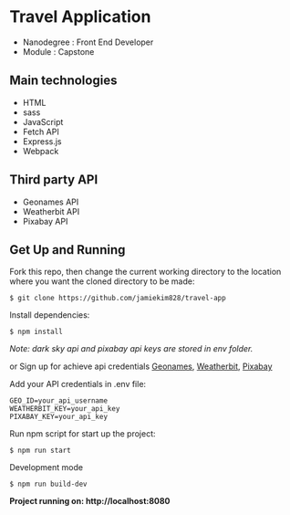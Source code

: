 # Travel Application

- Nanodegree : Front End Developer
- Module : Capstone

## Main technologies

- HTML
- sass
- JavaScript
- Fetch API
- Express.js
- Webpack

## Third party API

- Geonames API
- Weatherbit API
- Pixabay API

## Get Up and Running

Fork this repo, then change the current working directory to the location where you want the cloned directory to be made:

```
$ git clone https://github.com/jamiekim828/travel-app
```

Install dependencies:

```
$ npm install
```

_Note: dark sky api and pixabay api keys are stored in env folder._

or Sign up for achieve api credentials
[Geonames](http://www.geonames.org/login), [Weatherbit](https://www.weatherbit.io/), [Pixabay](https://pixabay.com/accounts/register/?source=signup_button_header)

Add your API credentials in .env file:

```
GEO_ID=your_api_username
WEATHERBIT_KEY=your_api_key
PIXABAY_KEY=your_api_key
```

Run npm script for start up the project:

```
$ npm run start
```

Development mode

```
$ npm run build-dev
```

**Project running on: http://localhost:8080**

